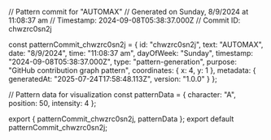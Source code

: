 // Pattern commit for "AUTOMAX"
// Generated on Sunday, 8/9/2024 at 11:08:37 am
// Timestamp: 2024-09-08T05:38:37.000Z
// Commit ID: chwzrc0sn2j

const patternCommit_chwzrc0sn2j = {
  id: "chwzrc0sn2j",
  text: "AUTOMAX",
  date: "8/9/2024",
  time: "11:08:37 am",
  dayOfWeek: "Sunday",
  timestamp: "2024-09-08T05:38:37.000Z",
  type: "pattern-generation",
  purpose: "GitHub contribution graph pattern",
  coordinates: {
    x: 4,
    y: 1
  },
  metadata: {
    generatedAt: "2025-07-24T17:58:48.113Z",
    version: "1.0.0"
  }
};

// Pattern data for visualization
const patternData = {
  character: "A",
  position: 50,
  intensity: 4
};

export { patternCommit_chwzrc0sn2j, patternData };
export default patternCommit_chwzrc0sn2j;
